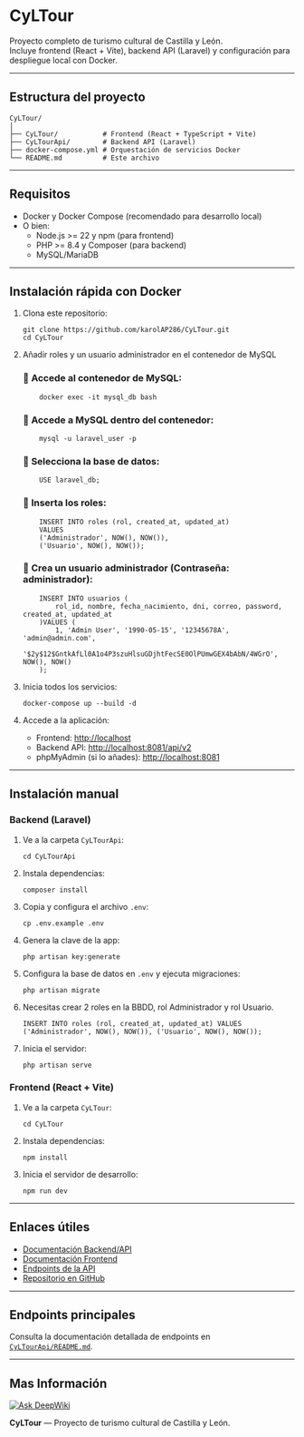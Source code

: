 # CyLTour

Proyecto completo de turismo cultural de Castilla y León.  
Incluye frontend (React + Vite), backend API (Laravel) y configuración para despliegue local con Docker.

---

## Estructura del proyecto

```
CyLTour/
│
├── CyLTour/           # Frontend (React + TypeScript + Vite)
├── CyLTourApi/        # Backend API (Laravel)
├── docker-compose.yml # Orquestación de servicios Docker
└── README.md          # Este archivo
```

---

## Requisitos

- Docker y Docker Compose (recomendado para desarrollo local)
- O bien:
  - Node.js >= 22 y npm (para frontend)
  - PHP >= 8.4 y Composer (para backend)
  - MySQL/MariaDB

---

## Instalación rápida con Docker

1. Clona este repositorio:
    ```
    git clone https://github.com/karolAP286/CyLTour.git
    cd CyLTour
    ```
2. Añadir roles y un usuario administrador en el contenedor de MySQL

    ### 🔹 Accede al contenedor de MySQL:

    ```
        docker exec -it mysql_db bash
    ```

    ### 🔹 Accede a MySQL dentro del contenedor:
    ```
        mysql -u laravel_user -p
    ```
    ### 🔹 Selecciona la base de datos:
    ```
        USE laravel_db;
    ```
    ### 🔹 Inserta los roles:
    ```
        INSERT INTO roles (rol, created_at, updated_at) 
        VALUES 
        ('Administrador', NOW(), NOW()), 
        ('Usuario', NOW(), NOW());
    ```

    ### 🔹 Crea un usuario administrador (Contraseña: administrador):
    ```
        INSERT INTO usuarios (
            rol_id, nombre, fecha_nacimiento, dni, correo, password, created_at, updated_at
        )VALUES (
            1, 'Admin User', '1990-05-15', '12345678A', 'admin@admin.com',  
            '$2y$12$GntkAfLl0A1o4P3szuHlsuGDjhtFecSE0OlPUmwGEX4bAbN/4WGrO', NOW(), NOW()
        );
    ```
3. Inicia todos los servicios:
    ```
    docker-compose up --build -d
    ```
4. Accede a la aplicación:
    - Frontend: [http://localhost](http://localhost)
    - Backend API: [http://localhost:8081/api/v2](http://localhost:8081/api/v2)
    - phpMyAdmin (si lo añades): [http://localhost:8081](http://localhost:8081)

---

## Instalación manual

### Backend (Laravel)

1. Ve a la carpeta `CyLTourApi`:
    ```
    cd CyLTourApi
    ```
2. Instala dependencias:
    ```
    composer install
    ```
3. Copia y configura el archivo `.env`:
    ```
    cp .env.example .env
    ```
4. Genera la clave de la app:
    ```
    php artisan key:generate
    ```
5. Configura la base de datos en `.env` y ejecuta migraciones:
    ```
    php artisan migrate
    ```
6. Necesitas crear 2 roles en la BBDD, rol Administrador y rol Usuario.
    ```
    INSERT INTO roles (rol, created_at, updated_at) VALUES ('Administrador', NOW(), NOW()), ('Usuario', NOW(), NOW());
    ```
7. Inicia el servidor:
    ```
    php artisan serve
    ```

### Frontend (React + Vite)

1. Ve a la carpeta `CyLTour`:
    ```
    cd CyLTour
    ```
2. Instala dependencias:
    ```
    npm install
    ```
3. Inicia el servidor de desarrollo:
    ```
    npm run dev
    ```

---

## Enlaces útiles

- [Documentación Backend/API](./CyLTourApi/README.md)
- [Documentación Frontend](./CyLTour/README.md)
- [Endpoints de la API](./CyLTourApi/README.md#endpoints-de-usuario)
- [Repositorio en GitHub](https://github.com/karolAP286/CyLTour)

---

## Endpoints principales

Consulta la documentación detallada de endpoints en [`CyLTourApi/README.md`](./CyLTourApi/README.md).

---
## Mas Información

[![Ask DeepWiki](https://deepwiki.com/badge.svg)](https://deepwiki.com/karolAP286/CyLTour)


**CyLTour** — Proyecto de turismo cultural de Castilla y León.
